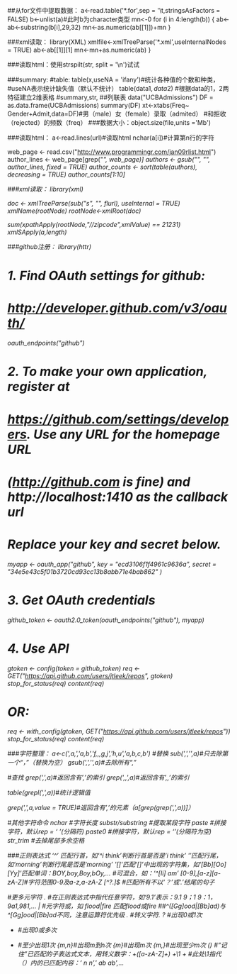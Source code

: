 ##从for文件中提取数据：
a<-read.table('*.for',sep = '\t,stringsAsFactors = FALSE)
b<-unlist(a)#此时b为character类型
mn<-0
for (i in 4:length(b)) {
  ab<-ab<-substring(b[i],29,32)
  mn<-as.numeric(ab[[1]])+mn
  }
 
###xml读取：
library(XML)
xmlfile<-xmlTreeParse('*.xml',useInternalNodes = TRUE)
 ab<-ab[[1]][1]
 mn<-mn+as.numeric(ab)
 }
 
###读取html：使用strspilt(str, split = '\n')试试
 
 
###summary:
#table:
table(x,useNA = 'ifany')#统计各种值的个数和种类，
                        #useNA表示统计缺失值（默认不统计）
table(data$1,data$2)    #根据data的1，2两特征建立2维表格
#summary,str,
##列联表
data("UCBAdmissions")
DF = as.data.frame(UCBAdmissions)
summary(DF)
xt<-xtabs(Freq~ Gender+Admit,data=DF)#男（male）女（female）录取（admited）
                                     #和拒收（rejected）的频数（freq）
###数据大小：object.size(file,units ='Mb')




###读取html：
a<-read.lines(url)#读取html
nchar(a[i])#计算第n行的字符

web_page <- read.csv("http://www.programmingr.com/jan09rlist.html")
author_lines <- web_page[grep("<I>", web_page)]
authors <- gsub("<I>", "", author_lines, fixed = TRUE)
author_counts <- sort(table(authors), decreasing = TRUE)
author_counts[1:10]

###xml读取：
library(xml)

doc <- xmlTreeParse(sub("s", "", flurl), useInternal = TRUE)
xmlName(rootNode)
rootNode<-xmlRoot(doc)

sum(xpathApply(rootNode,"//zipcode",xmlValue) == 21231)
xmlSApply(a,length)

###github注册：
library(httr)

# 1. Find OAuth settings for github:
#    http://developer.github.com/v3/oauth/
oauth_endpoints("github")

# 2. To make your own application, register at
#    https://github.com/settings/developers. Use any URL for the homepage URL
#    (http://github.com is fine) and  http://localhost:1410 as the callback url
#
#    Replace your key and secret below.
myapp <- oauth_app("github",
  key = "ecd3106f1f4961c9636a",
  secret = "34e5e43c5f01b3720cd93cc13b8abb71e4bab862"
)

# 3. Get OAuth credentials
github_token <- oauth2.0_token(oauth_endpoints("github"), myapp)

# 4. Use API
gtoken <- config(token = github_token)
req <- GET("https://api.github.com/users/jtleek/repos", gtoken)
stop_for_status(req)
content(req)

# OR:
req <- with_config(gtoken, GET("https://api.github.com/users/jtleek/repos"))
stop_for_status(req)
content(req)

###字符整理：
a<-c(',a,','a,b','f,,,g,j','h,u','a,b,c,b')
#替换
sub(',','',a)#只去除第一个“，”（替换为空）
gsub(',','',a)#去除所有“,”

#查找
grep(',',a)#返回含有’,’的索引
grep(',,',a)#返回含有’,,’的索引

table(grepl(',',a))#统计逻辑值

grep(',',a,value = TRUE)#返回含有’,’的元素（a[grep(grep(',',a))]）

#其他字符命令
nchar             #字符长度
substr/substring  #提取某段字符
paste             #拼接字符，默认rep = ‘ ’(分隔符)
paste0            #拼接字符，默认rep = ‘’(分隔符为空)
str_trim          #去掉尾部多余空格



###正则表达式
‘^’ 匹配行首，如‘^i think’判断行首是否是‘i think’
'$'匹配行尾，如‘morning$’判断行尾是否是‘morning’
'[]'匹配‘[]’中出现的字符集，如‘[Bb][Oo][Yy]’匹配单词：BOY,boy,Boy,bOy,...
#可混合，如：‘^[Ii] am’
[0-9],[a-z][a-zA-Z]#字符范围0-9及a-z,a-zA-Z
[^?.]$  #匹配所有不以‘？’或‘.’结尾的句子

#更多元字符
.  #在正则表达式中指代任意字符，如‘9.1’表示：9.1 9；1 9：1，9a1,981,...
|  #元字符或，如 flood|fire 匹配flood或fire
##^([Gg]ood|[Bb]ad)与^[Gg]ood|[Bb]ad不同，注意运算符优先级
\. #转义字符.
?  #出现0或1次
*  #出现0或多次
+  #至少出现1次
{m,n}#出现m到n次
{m}#出现m次
{m,}#出现至少m次
()  #“记住”已匹配的子表达式文本，用转义数字：+([a-zA-Z]+) +\1 +
    #此处\1指代（）内的已匹配内容：‘ n n’,' ab ab',...
